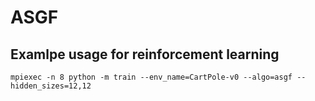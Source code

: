 # ASGF

## Examlpe usage for reinforcement learning

```
mpiexec -n 8 python -m train --env_name=CartPole-v0 --algo=asgf --hidden_sizes=12,12
```
